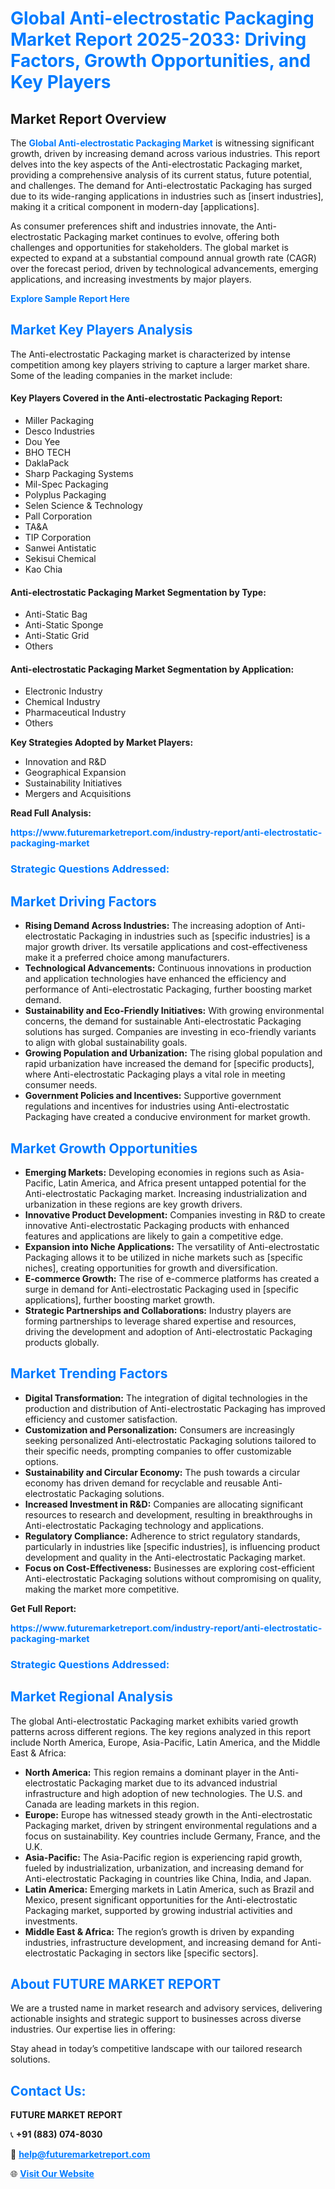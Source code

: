 <h1 style="color: #007BFF;">Global Anti-electrostatic Packaging Market Report 2025-2033: Driving Factors, Growth Opportunities, and Key Players</h1>

<section id="overview">
<h2>Market Report Overview</h2>
<p>The <a href="https://www.futuremarketreport.com/industry-report/anti-electrostatic-packaging-market" style="color: #007BFF; text-decoration: none;"><strong>Global Anti-electrostatic Packaging Market</strong></a> is witnessing significant growth, driven by increasing demand across various industries. This report delves into the key aspects of the Anti-electrostatic Packaging market, providing a comprehensive analysis of its current status, future potential, and challenges. The demand for Anti-electrostatic Packaging has surged due to its wide-ranging applications in industries such as [insert industries], making it a critical component in modern-day [applications].</p>
<p>As consumer preferences shift and industries innovate, the Anti-electrostatic Packaging market continues to evolve, offering both challenges and opportunities for stakeholders. The global market is expected to expand at a substantial compound annual growth rate (CAGR) over the forecast period, driven by technological advancements, emerging applications, and increasing investments by major players.</p>
</section>

<section id="overview">
<p><a href="https://www.futuremarketreport.com/request-sample/reportId=41905" style="color: #007BFF; text-decoration: none;"><strong>Explore Sample Report Here</strong></a></p>
</section>

<section id="key-players">
<h2 style="color: #007BFF;">Market Key Players Analysis</h2>
<p>The Anti-electrostatic Packaging market is characterized by intense competition among key players striving to capture a larger market share. Some of the leading companies in the market include:</p>
<h4>Key Players Covered in the Anti-electrostatic Packaging Report:</h4>
<ul><li>Miller Packaging</li><li>Desco Industries</li><li>Dou Yee</li><li>BHO TECH</li><li>DaklaPack</li><li>Sharp Packaging Systems</li><li>Mil-Spec Packaging</li><li>Polyplus Packaging</li><li>Selen Science &amp; Technology</li><li>Pall Corporation</li><li>TA&amp;A</li><li>TIP Corporation</li><li>Sanwei Antistatic</li><li>Sekisui Chemical</li><li>Kao Chia</li></ul>
<h4>Anti-electrostatic Packaging Market Segmentation by Type:</h4>
<ul><li>Anti-Static Bag</li><li>Anti-Static Sponge</li><li>Anti-Static Grid</li><li>Others</li></ul>

<h4>Anti-electrostatic Packaging Market Segmentation by Application:</h4>
<ul><li>Electronic Industry</li><li>Chemical Industry</li><li>Pharmaceutical Industry</li><li>Others</li></ul>
<p><strong>Key Strategies Adopted by Market Players:</strong></p>
<ul>
<li>Innovation and R&D</li>
<li>Geographical Expansion</li>
<li>Sustainability Initiatives</li>
<li>Mergers and Acquisitions</li>
</ul>
</section>

<section>
<p><strong>Read Full Analysis: </strong></p><a href="https://www.futuremarketreport.com/industry-report/anti-electrostatic-packaging-market" style="color: #007BFF; text-decoration: none;"><strong>https://www.futuremarketreport.com/industry-report/anti-electrostatic-packaging-market</strong></a>
<h3 style="color: #007BFF;">Strategic Questions Addressed:</h3>
</section>

<section id="driving-factors">
<h2 style="color: #007BFF;">Market Driving Factors</h2>
<ul>
<li><strong>Rising Demand Across Industries:</strong> The increasing adoption of Anti-electrostatic Packaging in industries such as [specific industries] is a major growth driver. Its versatile applications and cost-effectiveness make it a preferred choice among manufacturers.</li>
<li><strong>Technological Advancements:</strong> Continuous innovations in production and application technologies have enhanced the efficiency and performance of Anti-electrostatic Packaging, further boosting market demand.</li>
<li><strong>Sustainability and Eco-Friendly Initiatives:</strong> With growing environmental concerns, the demand for sustainable Anti-electrostatic Packaging solutions has surged. Companies are investing in eco-friendly variants to align with global sustainability goals.</li>
<li><strong>Growing Population and Urbanization:</strong> The rising global population and rapid urbanization have increased the demand for [specific products], where Anti-electrostatic Packaging plays a vital role in meeting consumer needs.</li>
<li><strong>Government Policies and Incentives:</strong> Supportive government regulations and incentives for industries using Anti-electrostatic Packaging have created a conducive environment for market growth.</li>
</ul>
</section>

<section id="growth-opportunities">
<h2 style="color: #007BFF;">Market Growth Opportunities</h2>
<ul>
<li><strong>Emerging Markets:</strong> Developing economies in regions such as Asia-Pacific, Latin America, and Africa present untapped potential for the Anti-electrostatic Packaging market. Increasing industrialization and urbanization in these regions are key growth drivers.</li>
<li><strong>Innovative Product Development:</strong> Companies investing in R&D to create innovative Anti-electrostatic Packaging products with enhanced features and applications are likely to gain a competitive edge.</li>
<li><strong>Expansion into Niche Applications:</strong> The versatility of Anti-electrostatic Packaging allows it to be utilized in niche markets such as [specific niches], creating opportunities for growth and diversification.</li>
<li><strong>E-commerce Growth:</strong> The rise of e-commerce platforms has created a surge in demand for Anti-electrostatic Packaging used in [specific applications], further boosting market growth.</li>
<li><strong>Strategic Partnerships and Collaborations:</strong> Industry players are forming partnerships to leverage shared expertise and resources, driving the development and adoption of Anti-electrostatic Packaging products globally.</li>
</ul>
</section>

<section id="trending-factors">
<h2 style="color: #007BFF;">Market Trending Factors</h2>
<ul>
<li><strong>Digital Transformation:</strong> The integration of digital technologies in the production and distribution of Anti-electrostatic Packaging has improved efficiency and customer satisfaction.</li>
<li><strong>Customization and Personalization:</strong> Consumers are increasingly seeking personalized Anti-electrostatic Packaging solutions tailored to their specific needs, prompting companies to offer customizable options.</li>
<li><strong>Sustainability and Circular Economy:</strong> The push towards a circular economy has driven demand for recyclable and reusable Anti-electrostatic Packaging solutions.</li>
<li><strong>Increased Investment in R&D:</strong> Companies are allocating significant resources to research and development, resulting in breakthroughs in Anti-electrostatic Packaging technology and applications.</li>
<li><strong>Regulatory Compliance:</strong> Adherence to strict regulatory standards, particularly in industries like [specific industries], is influencing product development and quality in the Anti-electrostatic Packaging market.</li>
<li><strong>Focus on Cost-Effectiveness:</strong> Businesses are exploring cost-efficient Anti-electrostatic Packaging solutions without compromising on quality, making the market more competitive.</li>
</ul>
</section>

<section>
<p><strong>Get Full Report: </strong></p><a href="https://www.futuremarketreport.com/industry-report/anti-electrostatic-packaging-market" style="color: #007BFF; text-decoration: none;"><strong>https://www.futuremarketreport.com/industry-report/anti-electrostatic-packaging-market</strong></a>
<h3 style="color: #007BFF;">Strategic Questions Addressed:</h3>
</section>


<section id="regional-analysis">
<h2 style="color: #007BFF;">Market Regional Analysis</h2>
<p>The global Anti-electrostatic Packaging market exhibits varied growth patterns across different regions. The key regions analyzed in this report include North America, Europe, Asia-Pacific, Latin America, and the Middle East & Africa:</p>
<ul>
<li><strong>North America:</strong> This region remains a dominant player in the Anti-electrostatic Packaging market due to its advanced industrial infrastructure and high adoption of new technologies. The U.S. and Canada are leading markets in this region.</li>
<li><strong>Europe:</strong> Europe has witnessed steady growth in the Anti-electrostatic Packaging market, driven by stringent environmental regulations and a focus on sustainability. Key countries include Germany, France, and the U.K.</li>
<li><strong>Asia-Pacific:</strong> The Asia-Pacific region is experiencing rapid growth, fueled by industrialization, urbanization, and increasing demand for Anti-electrostatic Packaging in countries like China, India, and Japan.</li>
<li><strong>Latin America:</strong> Emerging markets in Latin America, such as Brazil and Mexico, present significant opportunities for the Anti-electrostatic Packaging market, supported by growing industrial activities and investments.</li>
<li><strong>Middle East & Africa:</strong> The region’s growth is driven by expanding industries, infrastructure development, and increasing demand for Anti-electrostatic Packaging in sectors like [specific sectors].</li>
</ul>
</section>

<footer>
<h2 style="color: #007BFF;">About FUTURE MARKET REPORT</h2>
<p>We are a trusted name in market research and advisory services, delivering actionable insights and strategic support to businesses across diverse industries. Our expertise lies in offering:</p>

<p>Stay ahead in today’s competitive landscape with our tailored research solutions.</p>

<h2 style="color: #007BFF;">Contact Us:</h2>
<p><strong>FUTURE MARKET REPORT</strong></p>
<p>📞 <strong>+91 (883) 074-8030</strong></p>
<p>📧 <strong><a href="mailto:help@futuremarketreport.com" style="color: #007BFF;">help@futuremarketreport.com</a></strong></p>
<p>🌐 <strong><a href="https://www.futuremarketreport.com/" style="color: #007BFF;">Visit Our Website</a></strong></p>
</footer>